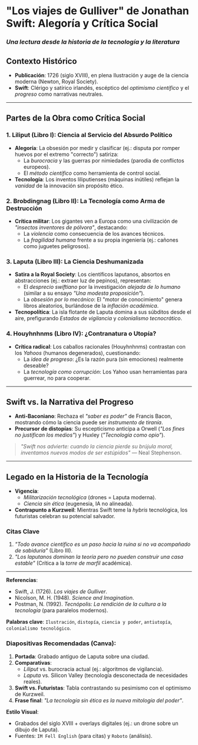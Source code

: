 
# **"Los viajes de Gulliver" de Jonathan Swift: Alegoría y Crítica Social**  
### *Una lectura desde la historia de la tecnología y la literatura*  

## **Contexto Histórico**  
- **Publicación**: 1726 (siglo XVIII), en plena Ilustración y auge de la ciencia moderna (Newton, Royal Society).  
- **Swift**: Clérigo y satírico irlandés, escéptico del *optimismo científico* y el *progreso* como narrativas neutrales.  

---

## **Partes de la Obra como Crítica Social**  

### **1. Liliput (Libro I): Ciencia al Servicio del Absurdo Político**  
- **Alegoría**: La obsesión por medir y clasificar (ej.: disputa por romper huevos por el extremo "correcto") satiriza:  
  - La *burocracia* y las guerras por nimiedades (parodia de conflictos europeos).  
  - El *método científico* como herramienta de control social.  
- **Tecnología**: Los inventos liliputienses (máquinas inútiles) reflejan la *vanidad* de la innovación sin propósito ético.  

### **2. Brobdingnag (Libro II): La Tecnología como Arma de Destrucción**  
- **Crítica militar**: Los gigantes ven a Europa como una civilización de *"insectos inventores de pólvora"*, destacando:  
  - La *violencia* como consecuencia de los avances técnicos.  
  - La *fragilidad humana* frente a su propia ingeniería (ej.: cañones como juguetes peligrosos).  

### **3. Laputa (Libro III): La Ciencia Deshumanizada**  
- **Satira a la Royal Society**: Los científicos laputanos, absortos en abstracciones (ej.: extraer luz de pepinos), representan:  
  - El *desprecio swiftiano* por la investigación *alejada de lo humano* (similar a su ensayo *"Una modesta proposición"*).  
  - La *obsesión por lo mecánico*: El "motor de conocimiento" genera libros aleatorios, burlándose de la *inflación académica*.  
- **Tecnopolítica**: La isla flotante de Laputa domina a sus súbditos desde el aire, prefigurando *Estados de vigilancia* y *colonialismo tecnocrático*.  

### **4. Houyhnhnms (Libro IV): ¿Contranatura o Utopía?**  
- **Crítica radical**: Los caballos racionales (Houyhnhnms) contrastan con los *Yahoos* (humanos degenerados), cuestionando:  
  - La *idea de progreso*: ¿Es la razón pura (sin emociones) realmente deseable?  
  - La *tecnología como corrupción*: Los Yahoo usan herramientas para guerrear, no para cooperar.  

---

## **Swift vs. la Narrativa del Progreso**  
- **Anti-Baconiano**: Rechaza el *"saber es poder"* de Francis Bacon, mostrando cómo la ciencia puede ser *instrumento de tiranía*.  
- **Precursor de distopías**: Su escepticismo anticipa a Orwell (*"Los fines no justifican los medios"*) y Huxley (*"Tecnología como opio"*).  

> *"Swift nos advierte: cuando la ciencia pierde su brújula moral, inventamos nuevos modos de ser estúpidos"* — Neal Stephenson.  

---

## **Legado en la Historia de la Tecnología**  
- **Vigencia**:  
  - *Militarización tecnológica* (drones = Laputa moderna).  
  - *Ciencia sin ética* (eugenesia, IA no alineada).  
- **Contrapunto a Kurzweil**: Mientras Swift teme la *hybris* tecnológica, los futuristas celebran su potencial salvador.  

### **Citas Clave**  
1. *"Todo avance científico es un paso hacia la ruina si no va acompañado de sabiduría"* (Libro III).  
2. *"Los laputanos dominan la teoría pero no pueden construir una casa estable"* (Crítica a la *torre de marfil* académica).  

---

**Referencias**:  
- Swift, J. (1726). *Los viajes de Gulliver*.  
- Nicolson, M. H. (1948). *Science and Imagination*.  
- Postman, N. (1992). *Tecnópolis: La rendición de la cultura a la tecnología* (para paralelos modernos).  

**Palabras clave**: `Ilustración`, `distopía`, `ciencia y poder`, `antiutopía`, `colonialismo tecnológico`.  

### **Diapositivas Recomendadas (Canva)**:  
1. **Portada**: Grabado antiguo de Laputa sobre una ciudad.  
2. **Comparativas**:  
   - *Liliput* vs. burocracia actual (ej.: algoritmos de vigilancia).  
   - *Laputa* vs. Silicon Valley (tecnología desconectada de necesidades reales).  
3. **Swift vs. Futuristas**: Tabla contrastando su pesimismo con el optimismo de Kurzweil.  
4. **Frase final**: *"La tecnología sin ética es la nueva mitología del poder"*.  

**Estilo Visual**:  
- Grabados del siglo XVIII + overlays digitales (ej.: un drone sobre un dibujo de Laputa).  
- Fuentes: `IM Fell English` (para citas) y `Roboto` (análisis).  
